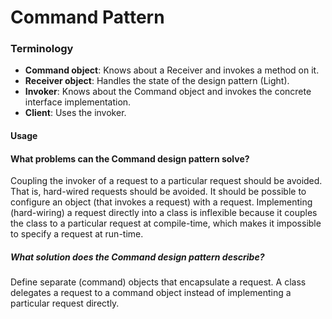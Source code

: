 # Command Pattern

### Terminology
* **Command object**: Knows about a Receiver and invokes a method on it.  
* **Receiver object**: Handles the state of the design pattern (Light).
* **Invoker**: Knows about the Command object and invokes the concrete interface implementation.
* **Client**: Uses the invoker.

#### Usage

#### What problems can the Command design pattern solve?
Coupling the invoker of a request to a particular request should be avoided. That is, hard-wired requests should be avoided.
It should be possible to configure an object (that invokes a request) with a request.
Implementing (hard-wiring) a request directly into a class is inflexible because it couples the class to a particular request at compile-time, which makes it impossible to specify a request at run-time.

##### What solution does the Command design pattern describe?
Define separate (command) objects that encapsulate a request.
A class delegates a request to a command object instead of implementing a particular request directly.
